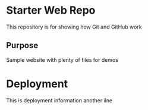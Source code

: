 # Starter Web Repo

This repository is for showing how Git and GitHub work

## Purpose

Sample website with plenty of files for demos

# Deployment

This is deployment information
another ilne